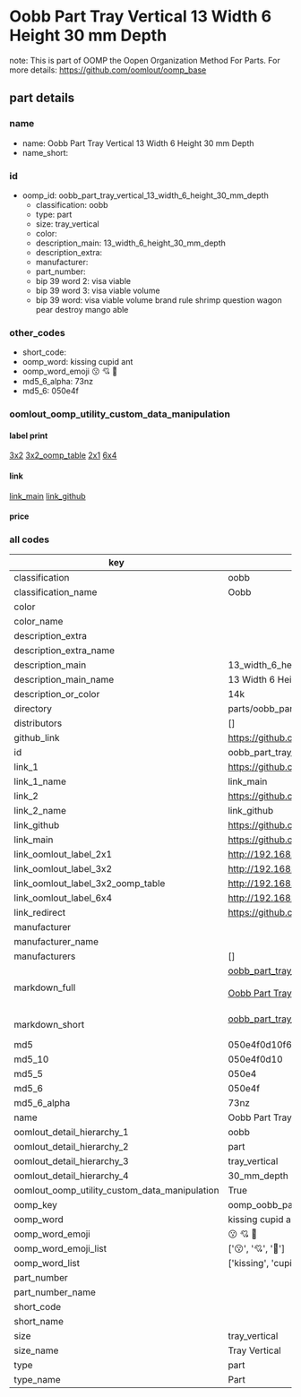 # Oobb Part Tray Vertical 13 Width 6 Height 30 mm Depth  

note: This is part of OOMP the Oopen Organization Method For Parts. For more details: https://github.com/oomlout/oomp_base

##  part details
  







### name
* name: Oobb Part Tray Vertical 13 Width 6 Height 30 mm Depth
* name_short: 
### id
* oomp_id: oobb_part_tray_vertical_13_width_6_height_30_mm_depth
  * classification: oobb
  * type: part
  * size: tray_vertical
  * color: 
  * description_main: 13_width_6_height_30_mm_depth
  * description_extra: 
  * manufacturer: 
  * part_number: 
  * bip 39 word 2: visa viable
  * bip 39 word 3: visa viable volume
  * bip 39 word: visa viable volume brand rule shrimp question wagon pear destroy mango able

### other_codes
* short_code: 
* oomp_word: kissing cupid ant
* oomp_word_emoji :kissing: :cupid: :ant:
* md5_6_alpha: 73nz
* md5_6: 050e4f






### oomlout_oomp_utility_custom_data_manipulation
#### label print
[3x2](http://192.168.1.245:1112/?label=oomp%2073nz)
[3x2_oomp_table](http://192.168.1.108:1112/?label=oomp%2073nz)
[2x1](http://192.168.1.242:1112/?label=oomp%2073nz)
[6x4](http://192.168.1.55:1112/?label=oomp%2073nz)    

#### link

[link_main](https://github.com/oomlout/oomlout_oomp_version_1_messy/tree/main/parts/oobb_part_tray_vertical_13_width_6_height_30_mm_depth) [link_github](https://github.com/oomlout/oomlout_oomp_version_1_messy/tree/main/parts/oobb_part_tray_vertical_13_width_6_height_30_mm_depth)                             

#### price







### all codes 
| key | value |  
| --- | --- |  
| classification | oobb |  
| classification_name | Oobb |  
| color |  |  
| color_name |  |  
| description_extra |  |  
| description_extra_name |  |  
| description_main | 13_width_6_height_30_mm_depth |  
| description_main_name | 13 Width 6 Height 30 mm Depth |  
| description_or_color | 14k |  
| directory | parts/oobb_part_tray_vertical_13_width_6_height_30_mm_depth |  
| distributors | [] |  
| github_link | https://github.com/oomlout/oomlout_oomp_part_src/tree/main/parts/oobb_part_tray_vertical_13_width_6_height_30_mm_depth |  
| id | oobb_part_tray_vertical_13_width_6_height_30_mm_depth |  
| link_1 | https://github.com/oomlout/oomlout_oomp_version_1_messy/tree/main/parts/oobb_part_tray_vertical_13_width_6_height_30_mm_depth |  
| link_1_name | link_main |  
| link_2 | https://github.com/oomlout/oomlout_oomp_version_1_messy/tree/main/parts/oobb_part_tray_vertical_13_width_6_height_30_mm_depth |  
| link_2_name | link_github |  
| link_github | https://github.com/oomlout/oomlout_oomp_version_1_messy/tree/main/parts/oobb_part_tray_vertical_13_width_6_height_30_mm_depth |  
| link_main | https://github.com/oomlout/oomlout_oomp_version_1_messy/tree/main/parts/oobb_part_tray_vertical_13_width_6_height_30_mm_depth |  
| link_oomlout_label_2x1 | http://192.168.1.242:1112/?label=oomp%2073nz |  
| link_oomlout_label_3x2 | http://192.168.1.245:1112/?label=oomp%2073nz |  
| link_oomlout_label_3x2_oomp_table | http://192.168.1.108:1112/?label=oomp%2073nz |  
| link_oomlout_label_6x4 | http://192.168.1.55:1112/?label=oomp%2073nz |  
| link_redirect | https://github.com/oomlout/oomlout_oomp_version_1_messy/tree/main/parts/oobb_part_tray_vertical_13_width_6_height_30_mm_depth |  
| manufacturer |  |  
| manufacturer_name |  |  
| manufacturers | [] |  
| markdown_full | [oobb_part_tray_vertical_13_width_6_height_30_mm_depth](none)<br>[](none)<br>[Oobb Part Tray Vertical 13 Width 6 Height 30 Mm Depth](none)<br><br> |  
| markdown_short | [oobb_part_tray_vertical_13_width_6_height_30_mm_depth](none)<br><br> |  
| md5 | 050e4f0d10f655f31cde91b1ebbcd7a5 |  
| md5_10 | 050e4f0d10 |  
| md5_5 | 050e4 |  
| md5_6 | 050e4f |  
| md5_6_alpha | 73nz |  
| name | Oobb Part Tray Vertical 13 Width 6 Height 30 mm Depth |  
| oomlout_detail_hierarchy_1 | oobb |  
| oomlout_detail_hierarchy_2 | part |  
| oomlout_detail_hierarchy_3 | tray_vertical |  
| oomlout_detail_hierarchy_4 | 30_mm_depth |  
| oomlout_oomp_utility_custom_data_manipulation | True |  
| oomp_key | oomp_oobb_part_tray_vertical_13_width_6_height_30_mm_depth |  
| oomp_word | kissing cupid ant |  
| oomp_word_emoji | :kissing: :cupid: :ant: |  
| oomp_word_emoji_list | [':kissing:', ':cupid:', ':ant:'] |  
| oomp_word_list | ['kissing', 'cupid', 'ant'] |  
| part_number |  |  
| part_number_name |  |  
| short_code |  |  
| short_name |  |  
| size | tray_vertical |  
| size_name | Tray Vertical |  
| type | part |  
| type_name | Part |  
